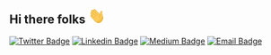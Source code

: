 ## Hi there folks <img src="https://raw.githubusercontent.com/ABSphreak/ABSphreak/master/gifs/Hi.gif" width="30px">



<!--
	👋
**sakun9526/sakun9526** is a ✨ _special_ ✨ repository because its `README.md` (this file) appears on your GitHub profile.

Here are some ideas to get you started:

- 🔭 I’m currently working on ...
- 🌱 I’m currently learning ...
- 👯 I’m looking to collaborate on ...
- 🤔 I’m looking for help with ...
- 💬 Ask me about ...
- 📫 How to reach me: ...
- 😄 Pronouns: ...
- ⚡ Fun fact: ...
-->

[![Twitter Badge](https://img.shields.io/badge/-@SakunPushpitha-1ca0f1?style=flat-square&labelColor=1ca0f1&logo=twitter&logoColor=white&link=https://twitter.com/SakunPushpitha)](https://twitter.com/SakunPushpitha) [![Linkedin Badge](https://img.shields.io/badge/-SakunRathnayaka-blue?style=flat-square&logo=Linkedin&logoColor=white&link=https://www.linkedin.com/in/sakun-rathnayaka-678140126/)](https://www.linkedin.com/in/sakun-rathnayaka-678140126/) [![Medium Badge](https://img.shields.io/badge/-@sakunrathnayaka-03a57a?style=flat-square&labelColor=000000&logo=Medium&link=https://medium.com/@sakunrathnayaka)](https://medium.com/@sakunrathnayaka)
[![Email Badge](https://img.shields.io/badge/-sakunrathnayaka@yahoo.com-c14438?style=flat-square&logo=mail&logoColor=white&link=mailto:sakunrathnayaka@yahoo.com)](mailto:sakunrathnayaka@yahoo.com)